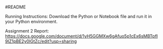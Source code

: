 #README

Running Instructions:
Download the Python or Notebook file and run it in your Python environment.


Assignment 2 Report: https://docs.google.com/document/d/1yH5GGMXw6gAfuo5p1cEx6sMBTpfI9IZ1pBE2y0lGtZc/edit?usp=sharing
